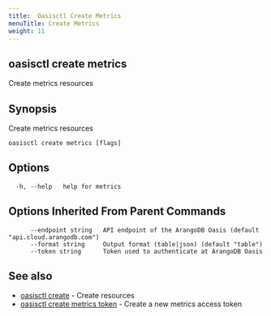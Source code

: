```yaml
---
title:  Oasisctl Create Metrics
menuTitle: Create Metrics
weight: 11
---
```

## oasisctl create metrics

Create metrics resources

## Synopsis
Create metrics resources

```
oasisctl create metrics [flags]
```

## Options
```
  -h, --help   help for metrics
```

## Options Inherited From Parent Commands
```
      --endpoint string   API endpoint of the ArangoDB Oasis (default "api.cloud.arangodb.com")
      --format string     Output format (table|json) (default "table")
      --token string      Token used to authenticate at ArangoDB Oasis
```

## See also
* [oasisctl create](_index.md)	 - Create resources
* [oasisctl create metrics token](create-metrics-token.md)	 - Create a new metrics access token

